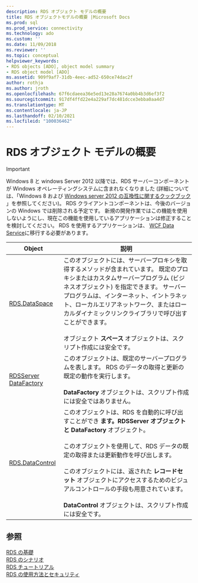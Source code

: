 ```yaml
---
description: RDS オブジェクト モデルの概要
title: RDS オブジェクトモデルの概要 |Microsoft Docs
ms.prod: sql
ms.prod_service: connectivity
ms.technology: ado
ms.custom: ''
ms.date: 11/09/2018
ms.reviewer: ''
ms.topic: conceptual
helpviewer_keywords:
- RDS objects [ADO], object model summary
- RDS object model [ADO]
ms.assetid: 909f9af7-31db-4eec-ad52-650ce74dac2f
author: rothja
ms.author: jroth
ms.openlocfilehash: 67f6cdaeea36e5ed13e28a7674a0bb4b3d6ef3f2
ms.sourcegitcommit: 917df4ffd22e4a229af7dc481dcce3ebba0aa4d7
ms.translationtype: MT
ms.contentlocale: ja-JP
ms.lasthandoff: 02/10/2021
ms.locfileid: "100036462"
---
```

# <a name="rds-object-model-summary"></a>RDS オブジェクト モデルの概要
> [!IMPORTANT]
>  Windows 8 と windows Server 2012 以降では、RDS サーバーコンポーネントが Windows オペレーティングシステムに含まれなくなりました (詳細については、「Windows 8 および [Windows server 2012 の互換性に関するクックブック](https://www.microsoft.com/download/details.aspx?id=27416) 」を参照してください)。 RDS クライアントコンポーネントは、今後のバージョンの Windows では削除される予定です。 新規の開発作業ではこの機能を使用しないようにし、現在この機能を使用しているアプリケーションは修正することを検討してください。 RDS を使用するアプリケーションは、 [WCF Data Service](/dotnet/framework/wcf/)に移行する必要があります。  
  
|Object|説明|  
|------------|-----------------|  
|[RDS.DataSpace](../../reference/rds-api/dataspace-object-rds.md)|このオブジェクトには、サーバープロキシを取得するメソッドが含まれています。 既定のプロキシまたはカスタムサーバープログラム (ビジネスオブジェクト) を指定できます。 サーバープログラムは、インターネット、イントラネット、ローカルエリアネットワーク、またはローカルダイナミックリンクライブラリで呼び出すことができます。<br /><br /> オブジェクト **スペース** オブジェクトは、スクリプト作成には安全です。|  
|[RDSServer DataFactory](../../reference/rds-api/datafactory-object-rdsserver.md)|このオブジェクトは、既定のサーバープログラムを表します。 RDS のデータの取得と更新の既定の動作を実行します。<br /><br /> **DataFactory** オブジェクトは、スクリプト作成には安全ではありません。|  
|[RDS.DataControl](../../reference/rds-api/datacontrol-object-rds.md)|このオブジェクトは、RDS を自動的に呼び出すことができ **ます。RDSServer オブジェクトと** **DataFactory** オブジェクト。<br /><br /> このオブジェクトを使用して、RDS データの既定の取得または更新動作を呼び出します。<br /><br /> このオブジェクトには、返された **レコードセット** オブジェクトにアクセスするためのビジュアルコントロールの手段も用意されています。<br /><br /> **DataControl** オブジェクトは、スクリプト作成には安全です。|  
  
## <a name="see-also"></a>参照  
 [RDS の基礎](./rds-fundamentals.md)   
 [RDS のシナリオ](./rds-scenario.md)   
 [RDS チュートリアル](./rds-tutorial.md)   
 [RDS の使用方法とセキュリティ](./rds-usage-and-security.md)